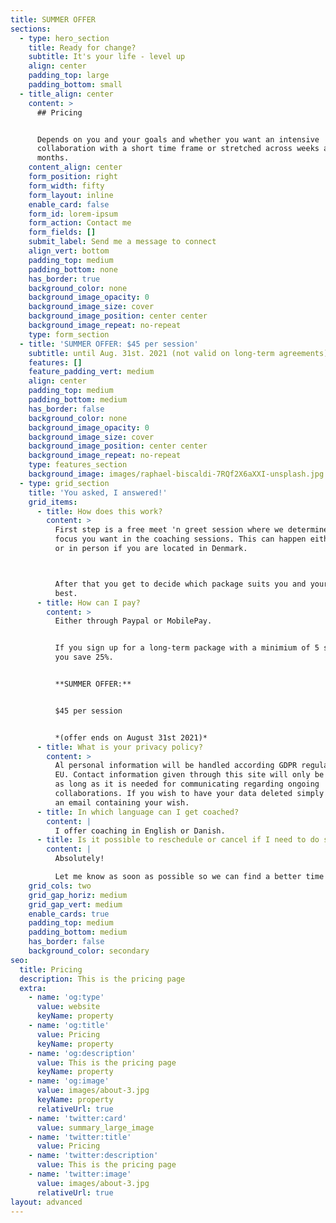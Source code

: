 ```yaml
---
title: SUMMER OFFER
sections:
  - type: hero_section
    title: Ready for change?
    subtitle: It's your life - level up
    align: center
    padding_top: large
    padding_bottom: small
  - title_align: center
    content: >
      ## Pricing


      Depends on you and your goals and whether you want an intensive
      collaboration with a short time frame or stretched across weeks and
      months.
    content_align: center
    form_position: right
    form_width: fifty
    form_layout: inline
    enable_card: false
    form_id: lorem-ipsum
    form_action: Contact me
    form_fields: []
    submit_label: Send me a message to connect
    align_vert: bottom
    padding_top: medium
    padding_bottom: none
    has_border: true
    background_color: none
    background_image_opacity: 0
    background_image_size: cover
    background_image_position: center center
    background_image_repeat: no-repeat
    type: form_section
  - title: 'SUMMER OFFER: $45 per session'
    subtitle: until Aug. 31st. 2021 (not valid on long-term agreements)
    features: []
    feature_padding_vert: medium
    align: center
    padding_top: medium
    padding_bottom: medium
    has_border: false
    background_color: none
    background_image_opacity: 0
    background_image_size: cover
    background_image_position: center center
    background_image_repeat: no-repeat
    type: features_section
    background_image: images/raphael-biscaldi-7RQf2X6aXXI-unsplash.jpg
  - type: grid_section
    title: 'You asked, I answered!'
    grid_items:
      - title: How does this work?
        content: >
          First step is a free meet 'n greet session where we determine what
          focus you want in the coaching sessions. This can happen either online
          or in person if you are located in Denmark. 



          After that you get to decide which package suits you and your life
          best.
      - title: How can I pay?
        content: >
          Either through Paypal or MobilePay.


          If you sign up for a long-term package with a minimium of 5 sessions
          you save 25%.


          **SUMMER OFFER:**


          $45 per session


          *(offer ends on August 31st 2021)*
      - title: What is your privacy policy?
        content: >
          Al personal information will be handled according GDPR regulations in
          EU. Contact information given through this site will only be saved for
          as long as it is needed for communicating regarding ongoing
          collaborations. If you wish to have your data deleted simply send me
          an email containing your wish. 
      - title: In which language can I get coached?
        content: |
          I offer coaching in English or Danish.
      - title: Is it possible to reschedule or cancel if I need to do so?
        content: |
          Absolutely!

          Let me know as soon as possible so we can find a better time for you. 
    grid_cols: two
    grid_gap_horiz: medium
    grid_gap_vert: medium
    enable_cards: true
    padding_top: medium
    padding_bottom: medium
    has_border: false
    background_color: secondary
seo:
  title: Pricing
  description: This is the pricing page
  extra:
    - name: 'og:type'
      value: website
      keyName: property
    - name: 'og:title'
      value: Pricing
      keyName: property
    - name: 'og:description'
      value: This is the pricing page
      keyName: property
    - name: 'og:image'
      value: images/about-3.jpg
      keyName: property
      relativeUrl: true
    - name: 'twitter:card'
      value: summary_large_image
    - name: 'twitter:title'
      value: Pricing
    - name: 'twitter:description'
      value: This is the pricing page
    - name: 'twitter:image'
      value: images/about-3.jpg
      relativeUrl: true
layout: advanced
---
```

